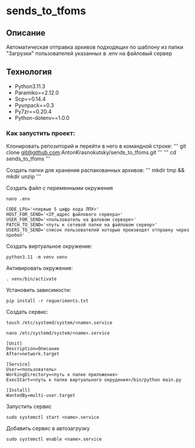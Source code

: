 # sends_to_tfoms

## Описание
Автоматическая отправка архивов подходящих по шаблону из папки "Загрузки" пользователей указанных в .env на файловый сервер

## Технология
- Python3.11.3
- Paramiko==2.12.0
- Scp==0.14.4
- Pyunpack==0.3
- Py7zr==0.20.4
- Python-dotenv==1.0.0

### Как запустить проект:
Клонировать репозиторий и перейти в него в командной строке:
'''
git clone git@github.com:AntonKrasnokutsky/sends_to_tfoms.git
'''
'''
cd sends_to_tfoms
'''

Создать папки для хранения распакованных архивов:
'''
mkdir tmp && mkdir unzip
'''

Создать файл с переменными окружения

```
nano .env
```
```
CODE_LPU='<первые 5 цифр кода ЛПУ>'
HOST_FOR_SEND='<IP_адрес файлового сервера>'
USER_FOR_SEND='<пользователь на фаловом сервере>'
PATCH_TO_SEND='<путь к сетевой папке на файловом сервер>'
USERS_TO_SEND='список пользователей которые производят отправку через пробел'
```

Создать виртуальное окружение:
```
python3.11 -m venv venv
```
Активировать окружение:
```
. venv/bin/activate
```
Установить зависимости:
```
pip install -r requeriments.txt
```

Создать сервис:
```
touch /etc/systemd/system/<name>.service

nano /etc/systemd/system/<name>.service

[Unit]
Description=Описание
After=network.target

[Service]
User=<пользователь>
WorkingDirectory=<путь к папке приложения>
ExecStart=<путь к папке виртуального окрудения>/bin/python main.py

[Install]
WantedBy=multi-user.target
```

Запустить сервис
```
sudo systemctl start <name>.service
```
Добавить сервис в автозагрузку
```
sudo systemctl enable <name>.service
```
